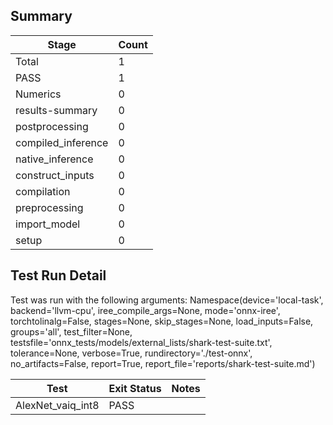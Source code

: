 ## Summary

|Stage|Count|
|--|--|
| Total | 1 |
| PASS | 1 |
| Numerics | 0 |
| results-summary | 0 |
| postprocessing | 0 |
| compiled_inference | 0 |
| native_inference | 0 |
| construct_inputs | 0 |
| compilation | 0 |
| preprocessing | 0 |
| import_model | 0 |
| setup | 0 |

## Test Run Detail 
Test was run with the following arguments:
Namespace(device='local-task', backend='llvm-cpu', iree_compile_args=None, mode='onnx-iree', torchtolinalg=False, stages=None, skip_stages=None, load_inputs=False, groups='all', test_filter=None, testsfile='onnx_tests/models/external_lists/shark-test-suite.txt', tolerance=None, verbose=True, rundirectory='./test-onnx', no_artifacts=False, report=True, report_file='reports/shark-test-suite.md')

| Test | Exit Status | Notes |
|--|--|--|
| AlexNet_vaiq_int8 | PASS | |
